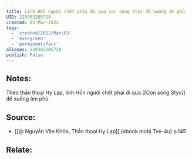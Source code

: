 ```yaml
---
title: Linh Hồn người chết phải đi qua con sông Styx để xuống âm phủ
UID: 220303205728
created: 03-Mar-2022
tags:
  - 'created/2022/Mar/03'
  - 'evergreen'
  - 'permanent/fact'
aliases: 220303205728
publish: False
---
```

## Notes:
Theo thần thoại Hy Lạp, linh Hồn người chết phải đi qua [[Con sông Styx]] để xuống âm phủ.

## Source:
- [[@ Nguyễn Văn Khỏa, Thần thoại Hy Lạp]] (ebook mobi Tve-4u) p.145

## Relate:
